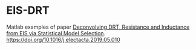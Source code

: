 # EIS-DRT
Matlab examples of paper [Deconvolving DRT, Resistance and Inductance from EIS via Statistical Model Selection](https://www.sciencedirect.com/science/article/pii/S0013468619309119?via%3Dihub). https://doi.org/10.1016/j.electacta.2019.05.010
